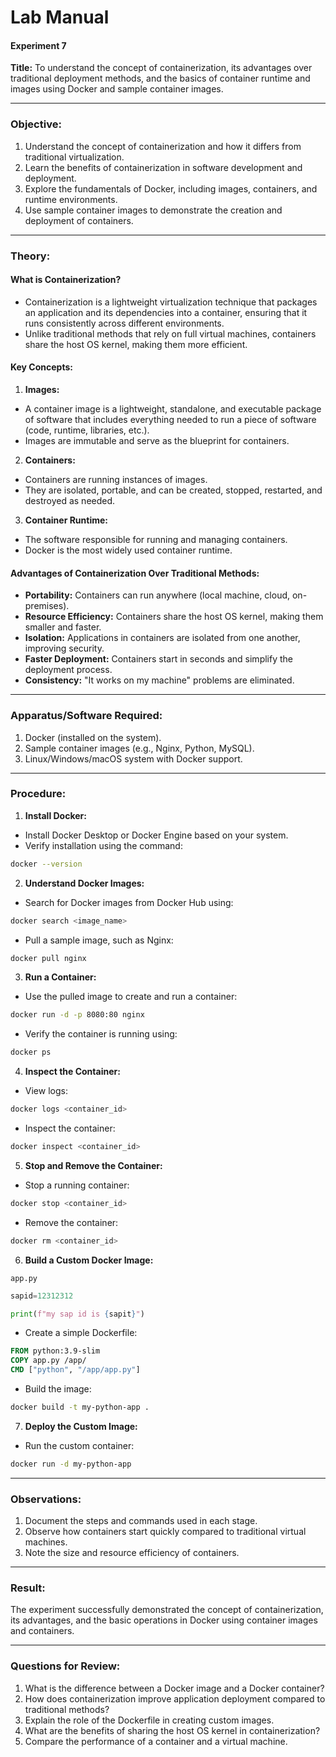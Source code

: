 # **Lab Manual**  
#### **Experiment 7**  
**Title:** To understand the concept of containerization, its advantages over traditional deployment methods, and the basics of container runtime and images using Docker and sample container images.  

---

### **Objective:**  
1. Understand the concept of containerization and how it differs from traditional virtualization.  
2. Learn the benefits of containerization in software development and deployment.  
3. Explore the fundamentals of Docker, including images, containers, and runtime environments.  
4. Use sample container images to demonstrate the creation and deployment of containers.  

---

### **Theory:**  

#### **What is Containerization?**  
- Containerization is a lightweight virtualization technique that packages an application and its dependencies into a container, ensuring that it runs consistently across different environments.  
- Unlike traditional methods that rely on full virtual machines, containers share the host OS kernel, making them more efficient.  

#### **Key Concepts:**  
1. **Images:**  
- A container image is a lightweight, standalone, and executable package of software that includes everything needed to run a piece of software (code, runtime, libraries, etc.).  
- Images are immutable and serve as the blueprint for containers.  

2. **Containers:**  
- Containers are running instances of images.  
- They are isolated, portable, and can be created, stopped, restarted, and destroyed as needed.  

3. **Container Runtime:**  
- The software responsible for running and managing containers.  
- Docker is the most widely used container runtime.  

#### **Advantages of Containerization Over Traditional Methods:**  
- **Portability:** Containers can run anywhere (local machine, cloud, on-premises).  
- **Resource Efficiency:** Containers share the host OS kernel, making them smaller and faster.  
- **Isolation:** Applications in containers are isolated from one another, improving security.  
- **Faster Deployment:** Containers start in seconds and simplify the deployment process.  
- **Consistency:** "It works on my machine" problems are eliminated.  

---

### **Apparatus/Software Required:**  
1. Docker (installed on the system).  
2. Sample container images (e.g., Nginx, Python, MySQL).  
3. Linux/Windows/macOS system with Docker support.  

---

### **Procedure:**  

1. **Install Docker:**  
- Install Docker Desktop or Docker Engine based on your system.  
- Verify installation using the command:  
 ```bash
 docker --version
 ```  

2. **Understand Docker Images:**  
- Search for Docker images from Docker Hub using:  
 ```bash
 docker search <image_name>
 ```  
- Pull a sample image, such as Nginx:  
 ```bash
 docker pull nginx
 ```  

3. **Run a Container:**  
- Use the pulled image to create and run a container:  
 ```bash
 docker run -d -p 8080:80 nginx
 ```  
- Verify the container is running using:  
 ```bash
 docker ps
 ```  

4. **Inspect the Container:**  
- View logs:  
 ```bash
 docker logs <container_id>
 ```  
- Inspect the container:  
 ```bash
 docker inspect <container_id>
 ```  

5. **Stop and Remove the Container:**  
- Stop a running container:  
 ```bash
 docker stop <container_id>
 ```  
- Remove the container:  
 ```bash
 docker rm <container_id>
 ```  

6. **Build a Custom Docker Image:**  

`app.py`
```python
sapid=12312312

print(f"my sap id is {sapit}")
```

- Create a simple Dockerfile:  
 ```Dockerfile
 FROM python:3.9-slim  
 COPY app.py /app/  
 CMD ["python", "/app/app.py"]  
 ```  
- Build the image:  
 ```bash
 docker build -t my-python-app .
 ```  

7. **Deploy the Custom Image:**  
- Run the custom container:  
 ```bash
 docker run -d my-python-app
 ```  

---

### **Observations:**  
1. Document the steps and commands used in each stage.  
2. Observe how containers start quickly compared to traditional virtual machines.  
3. Note the size and resource efficiency of containers.  

---

### **Result:**  
The experiment successfully demonstrated the concept of containerization, its advantages, and the basic operations in Docker using container images and containers.  

---

### **Questions for Review:**  
1. What is the difference between a Docker image and a Docker container?  
2. How does containerization improve application deployment compared to traditional methods?  
3. Explain the role of the Dockerfile in creating custom images.  
4. What are the benefits of sharing the host OS kernel in containerization?  
5. Compare the performance of a container and a virtual machine.  

